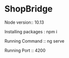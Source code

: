 # ShopBridge

Node version:: 10.13

Installing packages : npm i

Running Command :: ng serve

Running Port :: 4200